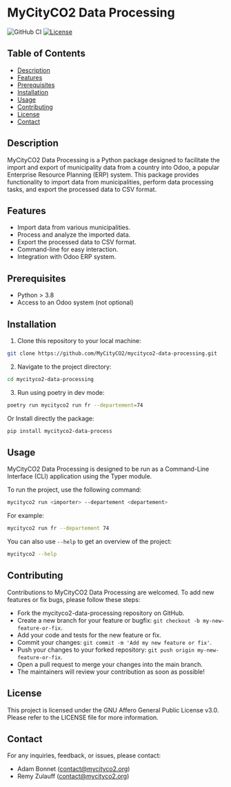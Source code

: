 # MyCityCO2 Data Processing

![GitHub CI](https://github.com/mycityco2/mycityco2-data-processing/actions/workflows/ci.yaml/badge.svg)
[![License](https://img.shields.io/badge/License-AGPL%203.0-blue.svg)](LICENSE)

## Table of Contents

- [Description](#description)
- [Features](#features)
- [Prerequisites](#prerequisites)
- [Installation](#installation)
- [Usage](#usage)
- [Contributing](#contributing)
- [License](#license)
- [Contact](#contact)

## Description

MyCityCO2 Data Processing is a Python package designed to facilitate the import and export of municipality data from a country into Odoo, a popular Enterprise Resource Planning (ERP) system. This package provides functionality to import data from municipalities, perform data processing tasks, and export the processed data to CSV format.

## Features

- Import data from various municipalities.
- Process and analyze the imported data.
- Export the processed data to CSV format.
- Command-line for easy interaction.
- Integration with Odoo ERP system.

## Prerequisites

- Python > 3.8
- Access to an Odoo system (not optional)

## Installation

1. Clone this repository to your local machine:

```bash
git clone https://github.com/MyCityCO2/mycityco2-data-processing.git
```

2. Navigate to the project directory:

```bash
cd mycityco2-data-processing
```

3. Run using poetry in dev mode:

```bash
poetry run mycityco2 run fr --departement=74
```

Or Install directly the package:

```bash
pip install mycityco2-data-process
```

## Usage

MyCityCO2 Data Processing is designed to be run as a Command-Line Interface (CLI) application using the Typer module.

To run the project, use the following command:

```bash
mycityco2 run <importer> --departement <departement>
```

For example:

```bash
mycityco2 run fr --departement 74
```

You can also use `--help` to get an overview of the project:

```bash
mycityco2 --help
```

## Contributing

Contributions to MyCityCO2 Data Processing are welcomed. To add new features or fix bugs, please follow these steps:

- Fork the mycityco2-data-processing repository on GitHub.
- Create a new branch for your feature or bugfix: `git checkout -b my-new-feature-or-fix`.
- Add your code and tests for the new feature or fix.
- Commit your changes: `git commit -m 'Add my new feature or fix'`.
- Push your changes to your forked repository: `git push origin my-new-feature-or-fix`.
- Open a pull request to merge your changes into the main branch.
- The maintainers will review your contribution as soon as possible!

## License

This project is licensed under the GNU Affero General Public License v3.0. Please refer to the LICENSE file for more information.

## Contact

For any inquiries, feedback, or issues, please contact:

- Adam Bonnet (contact@mycityco2.org)
- Remy Zulauff (contact@mycityco2.org)
